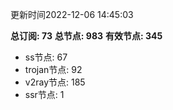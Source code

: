 更新时间2022-12-06 14:45:03

**总订阅: 73**
**总节点: 983**
**有效节点: 345**
- ss节点: 67
- trojan节点: 92
- v2ray节点: 185
- ssr节点: 1
